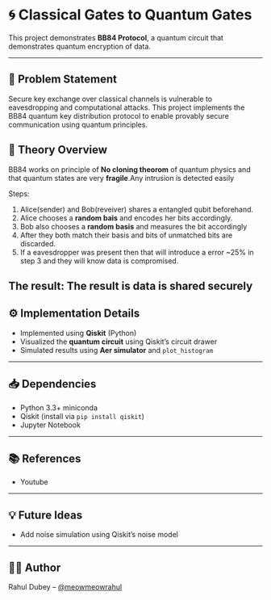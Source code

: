 # 🌀 Classical Gates to Quantum Gates

This project demonstrates **BB84 Protocol**, a quantum circuit that demonstrates quantum encryption of data.

---

## 📌 Problem Statement

Secure key exchange over classical channels is vulnerable to eavesdropping and computational attacks.
This project implements the BB84 quantum key distribution protocol to enable provably secure communication using quantum principles.


## 🧠 Theory Overview

BB84 works on principle of **No cloning theorom** of quantum physics and that quantum states are very **fragile**.Any intrusion is detected easily

Steps:
1. Alice(sender) and Bob(reveiver) shares a entangled qubit beforehand.
2. Alice chooses a **random bais** and encodes her bits accordingly.
3. Bob also chooses a **random basis** and measures the bit accordingly
4. After they both match their basis and bits of unmatched bits are discarded.
5. If a eavesdropper was present then that will introduce a error ~25% in step 3 and they will know data is compromised.

The result: The result is data is shared securely
---

## ⚙️ Implementation Details

- Implemented using **Qiskit** (Python)
- Visualized the **quantum circuit** using Qiskit’s circuit drawer
- Simulated results using **Aer simulator** and `plot_histogram`

---

## 📥 Dependencies

- Python 3.3+ miniconda
- Qiskit (install via `pip install qiskit`)
- Jupyter Notebook
---

## 📚 References
- Youtube
---

## 💡 Future Ideas

- Add noise simulation using Qiskit’s noise model

---

## 🧑‍💻 Author

Rahul Dubey – [@meowmeowrahul](https://github.com/meowmeowrahul)



